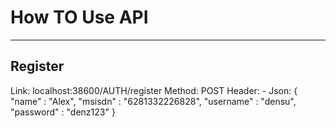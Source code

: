 # How TO Use API 
__________
##  Register
Link: localhost:38600/AUTH/register
Method: POST
Header: -
Json:
    {
        "name" : "Alex",
        "msisdn" : "6281332226828",
        "username" : "densu",
        "password" : "denz123"
    }